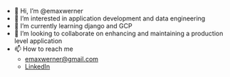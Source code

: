 - 👋 Hi, I’m @emaxwerner
- 👀 I’m interested in application development and data engineering
- 🌱 I’m currently learning django and GCP
- 💞️ I’m looking to collaborate on enhancing and maintaining a production level application
- 📫 How to reach me 
  - emaxwerner@gmail.com
  - [LinkedIn](https://www.linkedin.com/in/erich-werner-91192b108/)

<!---
emaxwerner/emaxwerner is a ✨ special ✨ repository because its `README.md` (this file) appears on your GitHub profile.
You can click the Preview link to take a look at your changes.
--->
